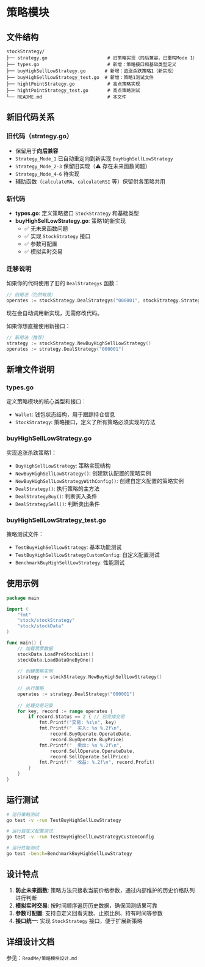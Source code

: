 # 策略模块

## 文件结构

```
stockStrategy/
├── strategy.go                      # 旧策略实现（向后兼容，已重构Mode 1）
├── types.go                         # 新增：策略接口和基础类型定义
├── buyHighSellLowStrategy.go       # 新增：追涨杀跌策略1（新实现）
├── buyHighSellLowStrategy_test.go  # 新增：策略1测试文件
├── hightPointStrategy.go            # 高点策略实现
├── hightPointStrategy_test.go       # 高点策略测试
└── README.md                        # 本文件
```

## 新旧代码关系

### 旧代码（strategy.go）
- 保留用于**向后兼容**
- `Strategy_Mode_1` 已自动重定向到新实现 `BuyHighSellLowStrategy`
- `Strategy_Mode_2-3` 保留旧实现（⚠️ 存在未来函数问题）
- `Strategy_Mode_4-6` 待实现
- 辅助函数（`calculateMA`、`calculateRSI` 等）保留供各策略共用

### 新代码
- **types.go**: 定义策略接口 `StockStrategy` 和基础类型
- **buyHighSellLowStrategy.go**: 策略1的新实现
  - ✅ 无未来函数问题
  - ✅ 实现 `StockStrategy` 接口
  - ✅ 参数可配置
  - ✅ 模拟实时交易

### 迁移说明

如果你的代码使用了旧的 `DealStrategys` 函数：

```go
// 旧用法（仍然有效）
operates := stockStrategy.DealStrategys("000001", stockStrategy.Strategy_Mode_1)
```

现在会自动调用新实现，无需修改代码。

如果你想直接使用新接口：

```go
// 新用法（推荐）
strategy := stockStrategy.NewBuyHighSellLowStrategy()
operates := strategy.DealStrategy("000001")
```

## 新增文件说明

### types.go
定义策略模块的核心类型和接口：
- `Wallet`: 钱包状态结构，用于跟踪持仓信息
- `StockStrategy`: 策略接口，定义了所有策略必须实现的方法

### buyHighSellLowStrategy.go
实现追涨杀跌策略1：
- `BuyHighSellLowStrategy`: 策略实现结构
- `NewBuyHighSellLowStrategy()`: 创建默认配置的策略实例
- `NewBuyHighSellLowStrategyWithConfig()`: 创建自定义配置的策略实例
- `DealStrategy()`: 执行策略的主方法
- `DealStrategyBuy()`: 判断买入条件
- `DealStrategySell()`: 判断卖出条件

### buyHighSellLowStrategy_test.go
策略测试文件：
- `TestBuyHighSellLowStrategy`: 基本功能测试
- `TestBuyHighSellLowStrategyCustomConfig`: 自定义配置测试
- `BenchmarkBuyHighSellLowStrategy`: 性能测试

## 使用示例

```go
package main

import (
    "fmt"
    "stock/stockStrategy"
    "stock/stockData"
)

func main() {
    // 加载票票数据
    stockData.LoadPreStockList()
    stockData.LoadDataOneByOne()
    
    // 创建策略实例
    strategy := stockStrategy.NewBuyHighSellLowStrategy()
    
    // 执行策略
    operates := strategy.DealStrategy("000001")
    
    // 处理交易记录
    for key, record := range operates {
        if record.Status == 2 { // 已完成交易
            fmt.Printf("交易: %s\n", key)
            fmt.Printf("  买入: %s %.2f\n", 
                record.BuyOperate.OperateDate, 
                record.BuyOperate.BuyPrice)
            fmt.Printf("  卖出: %s %.2f\n", 
                record.SellOperate.OperateDate, 
                record.SellOperate.SellPrice)
            fmt.Printf("  收益: %.2f\n", record.Profit)
        }
    }
}
```

## 运行测试

```bash
# 运行策略测试
go test -v -run TestBuyHighSellLowStrategy

# 运行自定义配置测试
go test -v -run TestBuyHighSellLowStrategyCustomConfig

# 运行性能测试
go test -bench=BenchmarkBuyHighSellLowStrategy
```

## 设计特点

1. **防止未来函数**: 策略方法只接收当前价格参数，通过内部维护的历史价格队列进行判断
2. **模拟实时交易**: 按时间顺序遍历历史数据，确保回测结果可靠
3. **参数可配置**: 支持自定义回看天数、止损比例、持有时间等参数
4. **接口统一**: 实现 `StockStrategy` 接口，便于扩展新策略

## 详细设计文档

参见：`ReadMe/策略模块设计.md`

